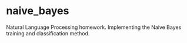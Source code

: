 # naive_bayes
Natural Language Processing homework. Implementing the Naive Bayes training and classification method.

